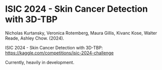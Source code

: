 # ISIC 2024 - Skin Cancer Detection with 3D-TBP

Nicholas Kurtansky, Veronica Rotemberg, Maura Gillis, Kivanc Kose, Walter Reade, Ashley Chow. (2024). 

ISIC 2024 - Skin Cancer Detection with 3D-TBP: https://kaggle.com/competitions/isic-2024-challenge


Currently, heavily in development.
